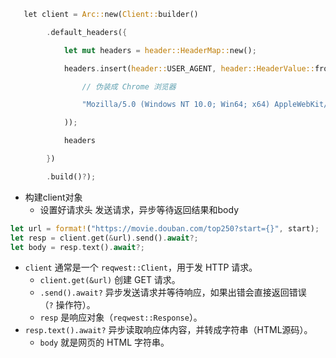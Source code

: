 ```rust
   let client = Arc::new(Client::builder()

        .default_headers({

            let mut headers = header::HeaderMap::new();

            headers.insert(header::USER_AGENT, header::HeaderValue::from_static(

                // 伪装成 Chrome 浏览器

                "Mozilla/5.0 (Windows NT 10.0; Win64; x64) AppleWebKit/537.36 (KHTML, like Gecko) Chrome/114.0.0.0 Safari/537.36"

            ));

            headers

        })

        .build()?);
```
- 构建client对象
	- 设置好请求头
发送请求，异步等待返回结果和body
```rust
let url = format!("https://movie.douban.com/top250?start={}", start);
let resp = client.get(&url).send().await?;
let body = resp.text().await?;
```
- `client` 通常是一个 `reqwest::Client`，用于发 HTTP 请求。
	- `client.get(&url)` 创建 GET 请求。
	- `.send().await?` 异步发送请求并等待响应，如果出错会直接返回错误（`?` 操作符）。
	- `resp` 是响应对象（`reqwest::Response`）。
-  `resp.text().await?` 异步读取响应体内容，并转成字符串（HTML源码）。
	- `body` 就是网页的 HTML 字符串。
	